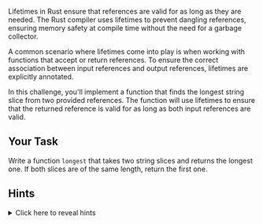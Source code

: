 Lifetimes in Rust ensure that references are valid for as long as they are needed. The Rust compiler uses lifetimes to prevent dangling references, ensuring memory safety at compile time without the need for a garbage collector.

A common scenario where lifetimes come into play is when working with functions that accept or return references. To ensure the correct association between input references and output references, lifetimes are explicitly annotated.

In this challenge, you'll implement a function that finds the longest string slice from two provided references. The function will use lifetimes to ensure that the returned reference is valid for as long as both input references are valid.

## Your Task

Write a function `longest` that takes two string slices and returns the longest one. If both slices are of the same length, return the first one.

## Hints

<details>
    <summary>Click here to reveal hints</summary>

- Use explicit lifetime annotations in the function signature, such as `'a`. e.g
  ```rust
  fn longest<'a>(first: &'a str, second: &'a str) -> &'a str {
      // implementation goes here
  }
  ```
- Rust allows you to compare the lengths of strings using the `.chars().count()` method.

</details>
